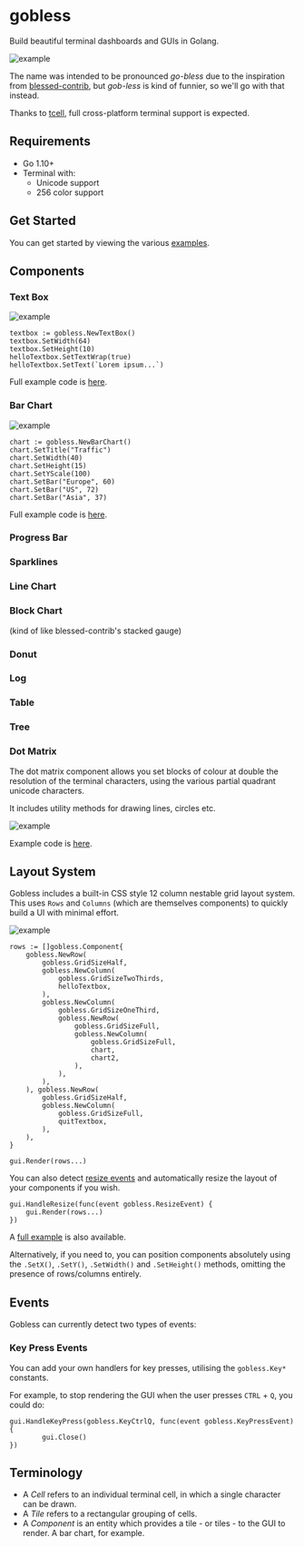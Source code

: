 # gobless
Build beautiful terminal dashboards and GUIs in Golang. 

![example](./_examples/gridlayout/example.png)

The name was intended to be pronounced _go-bless_ due to the inspiration from [blessed-contrib](https://github.com/yaronn/blessed-contrib), but _gob-less_ is kind of funnier, so we'll go with that instead.

Thanks to [tcell](https://github.com/gdamore/tcell), full cross-platform terminal support is expected.

## Requirements

- Go 1.10+
- Terminal with:
  - Unicode support
  - 256 color support

## Get Started

You can get started by viewing the various [examples](_examples/).

## Components

### Text Box

![example](./_examples/textbox/example.png)

```golang
textbox := gobless.NewTextBox()
textbox.SetWidth(64)
textbox.SetHeight(10)
helloTextbox.SetTextWrap(true)
helloTextbox.SetText(`Lorem ipsum...`)
```

Full example code is [here](_examples/textbox).

### Bar Chart

![example](./_examples/barchart/example.gif)

```golang
chart := gobless.NewBarChart()
chart.SetTitle("Traffic")
chart.SetWidth(40)
chart.SetHeight(15)
chart.SetYScale(100)
chart.SetBar("Europe", 60)
chart.SetBar("US", 72)
chart.SetBar("Asia", 37)
```

Full example code is [here](_examples/barchart).

### Progress Bar

### Sparklines

### Line Chart

### Block Chart

(kind of like blessed-contrib's stacked gauge)

### Donut

### Log

### Table

### Tree

### Dot Matrix

The dot matrix component allows you set blocks of colour at double the resolution of the terminal characters, using the various partial quadrant unicode characters.

It includes utility methods for drawing lines, circles etc.

![example](./_examples/dotmatrix/example.png)

Example code is [here](_examples/dotmatrix).

## Layout System

Gobless includes a built-in CSS style 12 column nestable grid layout system. This uses `Rows` and `Columns` (which are themselves components) to quickly build a UI with minimal effort. 

![example](./_examples/gridlayout/example.png)

```golang
rows := []gobless.Component{
	gobless.NewRow(
		gobless.GridSizeHalf,
		gobless.NewColumn(
			gobless.GridSizeTwoThirds,
			helloTextbox,
		),
		gobless.NewColumn(
			gobless.GridSizeOneThird,
			gobless.NewRow(
				gobless.GridSizeFull,
				gobless.NewColumn(
					gobless.GridSizeFull,
					chart,
					chart2,
				),
			),
		),
	), gobless.NewRow(
		gobless.GridSizeHalf,
		gobless.NewColumn(
			gobless.GridSizeFull,
			quitTextbox,
		),
	),
}

gui.Render(rows...)
```

You can also detect [resize events](#events) and automatically resize the layout of your components if you wish.

```golang
gui.HandleResize(func(event gobless.ResizeEvent) {
	gui.Render(rows...)
})
```

A [full example](_examples/gridlayout) is also available.

Alternatively, if you need to, you can position components absolutely using the `.SetX()`, `.SetY()`, `.SetWidth()` and `.SetHeight()` methods, omitting the presence of rows/columns entirely.

## Events

Gobless can currently detect two types of events:

### Key Press Events

You can add your own handlers for key presses, utilising the `gobless.Key*` constants.

For example, to stop rendering the GUI when the user presses `CTRL` + `Q`, you could do:

```
gui.HandleKeyPress(gobless.KeyCtrlQ, func(event gobless.KeyPressEvent){
		gui.Close()
})
```

## Terminology

- A *Cell* refers to an individual terminal cell, in which a single character can be drawn.
- A *Tile* refers to a rectangular grouping of cells.
- A *Component* is an entity which provides a tile - or tiles - to the GUI to render. A bar chart, for example.
